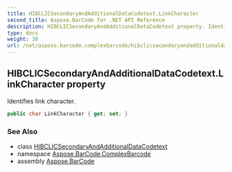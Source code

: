 ```yaml
---
title: HIBCLICSecondaryAndAdditionalDataCodetext.LinkCharacter
second_title: Aspose.BarCode for .NET API Reference
description: HIBCLICSecondaryAndAdditionalDataCodetext property. Identifies link character
type: docs
weight: 30
url: /net/aspose.barcode.complexbarcode/hibclicsecondaryandadditionaldatacodetext/linkcharacter/
---
```

## HIBCLICSecondaryAndAdditionalDataCodetext.LinkCharacter property

Identifies link character.

```csharp
public char LinkCharacter { get; set; }
```

### See Also

* class [HIBCLICSecondaryAndAdditionalDataCodetext](../)
* namespace [Aspose.BarCode.ComplexBarcode](../../../aspose.barcode.complexbarcode/)
* assembly [Aspose.BarCode](../../../)


